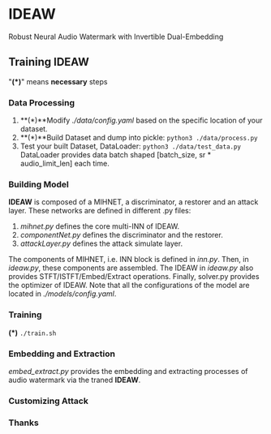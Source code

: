 # IDEAW
Robust Neural Audio Watermark with Invertible Dual-Embedding

## Training IDEAW
"**(*)**" means **necessary** steps
### Data Processing
1. **(*)**Modify *./data/config.yaml* based on the specific location of your dataset.
2. **(*)**Build Dataset and dump into pickle:
   `python3 ./data/process.py`
3. Test your built Dataset, DataLoader:
   `python3 ./data/test_data.py`
   DataLoader provides data batch shaped [batch_size, sr * audio_limit_len] each time.

### Building Model
**IDEAW** is composed of a MIHNET, a discriminator, a restorer and an attack layer.
These networks are defined in different .py files:
1. *mihnet.py* defines the core multi-INN of IDEAW.
2. *componentNet.py* defines the discriminator and the restorer.
3. *attackLayer.py* defines the attack simulate layer.

The components of MIHNET, i.e. INN block is defined in *inn.py*.
Then, in *ideaw.py*, these components are assembled. The IDEAW in *ideaw.py* also provides STFT/ISTFT/Embed/Extract operations.
Finally, solver.py provides the optimizer of IDEAW.
Note that all the configurations of the model are located in *./models/config.yaml*.

### Training
**(*)** `./train.sh`

### Embedding and Extraction
*embed_extract.py* provides the embedding and extracting processes of audio watermark via the traned **IDEAW**.

### Customizing Attack

### Thanks
